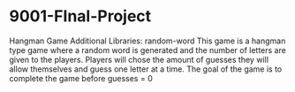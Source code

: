# 9001-FInal-Project
Hangman Game
Additional Libraries: random-word 
This game is a hangman type game where a random word is generated and the number of letters are given to the players. Players will chose the amount of guesses they will allow themselves and guess one letter at a time. The goal of the game is to complete the game before guesses = 0
